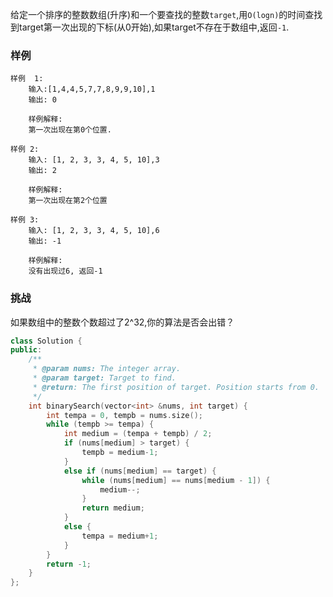 给定一个排序的整数数组(升序)和一个要查找的整数`target`,用`O(logn)`的时间查找到target第一次出现的下标(从0开始),如果target不存在于数组中,返回`-1`.

### 样例

```
样例  1:
	输入:[1,4,4,5,7,7,8,9,9,10],1
	输出: 0
	
	样例解释: 
	第一次出现在第0个位置.

样例 2:
	输入: [1, 2, 3, 3, 4, 5, 10],3
	输出: 2
	
	样例解释: 
	第一次出现在第2个位置
	
样例 3:
	输入: [1, 2, 3, 3, 4, 5, 10],6
	输出: -1
	
	样例解释: 
	没有出现过6, 返回-1
```

### 挑战

如果数组中的整数个数超过了2^32,你的算法是否会出错？

```cpp
class Solution {
public:
    /**
     * @param nums: The integer array.
     * @param target: Target to find.
     * @return: The first position of target. Position starts from 0.
     */
    int binarySearch(vector<int> &nums, int target) {
		int tempa = 0, tempb = nums.size();
		while (tempb >= tempa) {
			int medium = (tempa + tempb) / 2;
			if (nums[medium] > target) {
				tempb = medium-1;
			}
			else if (nums[medium] == target) {
				while (nums[medium] == nums[medium - 1]) {
					medium--;
				}
				return medium;
			}
			else {
				tempa = medium+1;
			}
		}
		return -1;
	}
};
```
